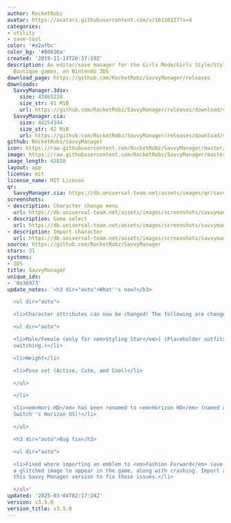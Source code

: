 ```yaml
---
author: RocketRobz
avatar: https://avatars.githubusercontent.com/u/16110127?v=4
categories:
- utility
- save-tool
color: '#e2afbc'
color_bg: '#80636a'
created: '2019-11-13T20:37:19Z'
description: An editor/save manager for the Girls Mode/Girls Style/Style Savvy/Style
  Boutique games, on Nintendo 3DS
download_page: https://github.com/RocketRobz/SavvyManager/releases
downloads:
  SavvyManager.3dsx:
    size: 43865220
    size_str: 41 MiB
    url: https://github.com/RocketRobz/SavvyManager/releases/download/v3.5.0/SavvyManager.3dsx
  SavvyManager.cia:
    size: 44254144
    size_str: 42 MiB
    url: https://github.com/RocketRobz/SavvyManager/releases/download/v3.5.0/SavvyManager.cia
github: RocketRobz/SavvyManager
icon: https://raw.githubusercontent.com/RocketRobz/SavvyManager/master/app/icon.png
image: https://raw.githubusercontent.com/RocketRobz/SavvyManager/master/app/banner.png
image_length: 42810
layout: app
license: mit
license_name: MIT License
qr:
  SavvyManager.cia: https://db.universal-team.net/assets/images/qr/savvymanager-cia.png
screenshots:
- description: Character change menu
  url: https://db.universal-team.net/assets/images/screenshots/savvymanager/character-change-menu.png
- description: Game select
  url: https://db.universal-team.net/assets/images/screenshots/savvymanager/game-select.png
- description: Import character
  url: https://db.universal-team.net/assets/images/screenshots/savvymanager/import-character.png
source: https://github.com/RocketRobz/SavvyManager
stars: 31
systems:
- 3DS
title: SavvyManager
unique_ids:
- '0x36973'
update_notes: '<h3 dir="auto">What''s new?</h3>

  <ul dir="auto">

  <li>Character attributes can now be changed! The following are changeable:

  <ul dir="auto">

  <li>Male/Female (only for <em>Styling Star</em>) (Placeholder outfits are used when
  switching.)</li>

  <li>Height</li>

  <li>Pose set (Active, Cute, and Cool)</li>

  </ul>

  </li>

  <li><em>Hori-HD</em> has been renamed to <em>Horizon HD</em> (named after Nintendo
  Switch''s Horizon OS)!</li>

  </ul>

  <h3 dir="auto">Bug fix</h3>

  <ul dir="auto">

  <li>Fixed where importing an emblem to <em>Fashion Forward</em> save data caused
  a glitched image to appear in the game, along with crashing. Import an emblem with
  this Savvy Manager version to fix those issues.</li>

  </ul>'
updated: '2025-03-04T02:17:24Z'
version: v3.5.0
version_title: v3.5.0
---
```

